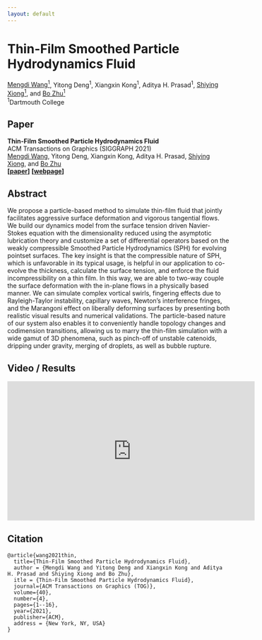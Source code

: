 ```yaml
---
layout: default
---
```


# Thin-Film Smoothed Particle Hydrodynamics Fluid


[Mengdi Wang<sup>1</sup>](https://wang-mengdi.github.io/), Yitong Deng<sup>1</sup>, Xiangxin Kong<sup>1</sup>, Aditya H. Prasad<sup>1</sup>, [Shiying Xiong<sup>1</sup>](https://shiyingxiong.github.io/),  and [Bo Zhu<sup>1</sup>](https://www.cs.dartmouth.edu/~bozhu/)  
<sup>1</sup>Dartmouth College

## Paper
**Thin-Film Smoothed Particle Hydrodynamics Fluid**  
ACM Transactions on Graphics (SIGGRAPH 2021)  
[Mengdi Wang](https://wang-mengdi.github.io/), Yitong Deng, Xiangxin Kong, Aditya H. Prasad, [Shiying Xiong](https://shiyingxiong.github.io/),  and [Bo Zhu](https://www.cs.dartmouth.edu/~bozhu/)  
**[[paper](https://cs.dartmouth.edu/~bozhu/papers/sph_bubble.pdf)]**  **[[webpage](https://wang-mengdi.github.io/proj/thin-film-sph/)]**

## Abstract

We propose a particle-based method to simulate thin-film fluid that jointly facilitates aggressive surface deformation and vigorous tangential flows. We build our dynamics model from the surface tension driven Navier-Stokes equation with the dimensionality reduced using the asymptotic lubrication theory and customize a set of differential operators based on the weakly compressible Smoothed Particle Hydrodynamics (SPH) for evolving pointset surfaces. The key insight is that the compressible nature of SPH, which is unfavorable in its typical usage, is helpful in our application to co-evolve the thickness, calculate the surface tension, and enforce the fluid incompressibility on a thin film. In this way, we are able to two-way couple the surface deformation with the in-plane flows in a physically based manner. We can simulate complex vortical swirls, fingering effects due to Rayleigh-Taylor instability, capillary waves, Newton’s interference fringes, and the Marangoni effect on liberally deforming surfaces by presenting both realistic visual results and numerical validations. The particle-based nature of our system also enables it to conveniently handle topology changes and codimension transitions, allowing us to marry the thin-film simulation with a wide gamut of 3D phenomena, such as pinch-off of unstable catenoids, dripping under gravity, merging of droplets, as well as bubble rupture.


## Video / Results

<iframe width="560" height="315" src="https://www.youtube.com/embed/__1VjKF-gTk" title="YouTube video player" frameborder="0" allow="accelerometer; autoplay; clipboard-write; encrypted-media; gyroscope; picture-in-picture" allowfullscreen></iframe>

## Citation
```
@article{wang2021thin,
  title={Thin-Film Smoothed Particle Hydrodynamics Fluid},
  author = {Mengdi Wang and Yitong Deng and Xiangxin Kong and Aditya H. Prasad and Shiying Xiong and Bo Zhu},
  itle = {Thin-Film Smoothed Particle Hydrodynamics Fluid},
  journal={ACM Transactions on Graphics (TOG)},
  volume={40},
  number={4},
  pages={1--16},
  year={2021},
  publisher={ACM},
  address = {New York, NY, USA}
}
```
